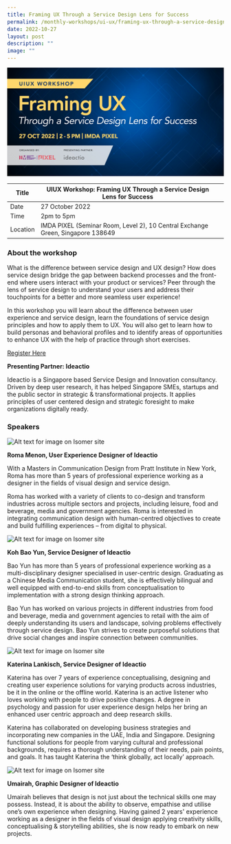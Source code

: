 ```yaml
---
title: Framing UX Through a Service Design Lens for Success
permalink: /monthly-workshops/ui-ux/framing-ux-through-a-service-design-lens/
date: 2022-10-27
layout: post
description: ""
image: ""
---
```

![27 Oct- UIUX](/images/Events/UIUX/PIXEL_UIUX-Workshop---Framing-UX-Through-a-Service-Design-Lens-for-Success_1600x800.jpg)

| Title | UIUX Workshop: Framing UX Through a Service Design Lens for Success | | 
| -------- | -------- | --------| 
| Date  | 27 October 2022  | 
| Time  | 2pm to 5pm  |
| Location  | IMDA PIXEL (Seminar Room, Level 2), 10 Central Exchange Green, Singapore 138649 |

### About the workshop 

What is the difference between service design and UX design? How does service design bridge the gap between backend processes and the front-end where users interact with your product or services? Peer through the lens of service design to understand your users and address their touchpoints for a better and more seamless user experience! 

In this workshop you will learn about the difference between user experience and service design, learn the foundations of service design principles and how to apply them to UX. You will also get to learn how to build personas and behavioral profiles and to identify areas of opportunities to enhance UX with the help of practice through short exercises.

[Register Here](https://imda-pixel.sg/event/369)

**Presenting Partner: Ideactio**

Ideactio is a Singapore based Service Design and Innovation consultancy. Driven by deep user research, it has helped Singapore SMEs, startups and the public sector in strategic & transformational projects. It applies principles of user centered design and strategic foresight to make organizations digitally ready.

### Speakers 

![Alt text for image on Isomer site](/images/ui-ux/ruiuxoct.png) 

**Roma Menon, User Experience Designer of Ideactio**

With a Masters in Communication Design from Pratt Institute in New York, Roma has more than 5 years of professional experience working as a designer in the fields of visual design and service design.

Roma has worked with a variety of clients to co-design and transform industries across multiple sectors and projects, including leisure, food and beverage, media and government agencies. Roma is interested in integrating communication design with human-centred objectives to create and build fulfilling experiences – from digital to physical.

![Alt text for image on Isomer site](/images/ui-ux/yuiuxoct.png) 

**Koh Bao Yun, Service Designer of Ideactio**

Bao Yun has more than 5 years of professional experience working as a multi-disciplinary designer specialised in user-centric design. Graduating as a Chinese Media Communication student, she is effectively bilingual and well equipped with end-to-end skills from conceptualisation to implementation with a strong design thinking approach.

Bao Yun has worked on various projects in different industries from food and beverage, media and government agencies to retail with the aim of deeply understanding its users and landscape, solving problems effectively through service design. Bao Yun strives to create purposeful solutions that drive social changes and inspire connection between communities.

![Alt text for image on Isomer site](/images/ui-ux/kuiuxoct.png) 

**Katerina Lankisch, Service Designer of Ideactio**

Katerina has over 7 years of experience conceptualising, designing and creating user experience solutions for varying products across industries, be it in the online or the offline world. Katerina is an active listener who loves working with people to drive positive changes. A degree in psychology and passion for user experience design helps her bring an enhanced user centric approach and deep research skills.

Katerina has collaborated on developing business strategies and incorporating new companies in the UAE, India and Singapore. Designing functional solutions for people from varying cultural and professional backgrounds, requires a thorough understanding of their needs, pain points, and goals. It has taught Katerina the ‘think globally, act locally’ approach.

![Alt text for image on Isomer site](/images/ui-ux/uuiuxoct.png) 

**Umairah, Graphic Designer of Ideactio**

Umairah believes that design is not just about the technical skills one may possess. Instead, it is about the ability to observe, empathise and utilise one’s own experience when designing. Having gained 2 years' experience working as a designer in the fields of visual design applying creativity skills, conceptualising & storytelling abilities, she is now ready to embark on new projects.